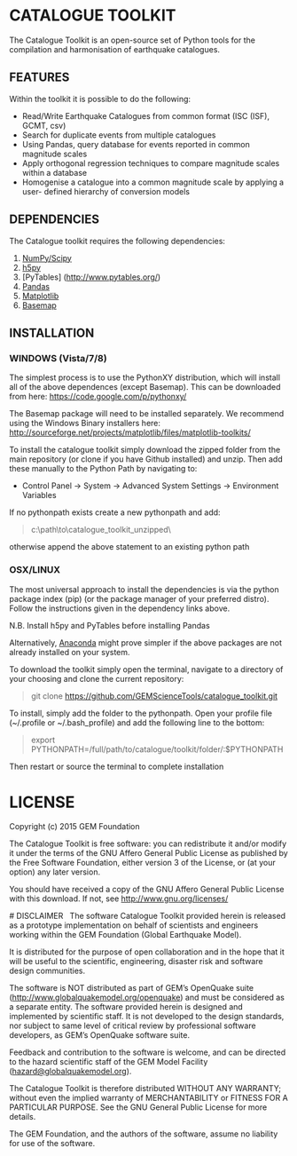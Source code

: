 # CATALOGUE TOOLKIT

The Catalogue Toolkit is an open-source set of Python tools for the compilation
and harmonisation of earthquake catalogues.

## FEATURES

Within the toolkit it is possible to do the following:

* Read/Write Earthquake Catalogues from common format (ISC (ISF), GCMT, csv)
* Search for duplicate events from multiple catalogues
* Using Pandas, query database for events reported in common magnitude scales
* Apply orthogonal regression techniques to compare magnitude scales within
  a database
* Homogenise a catalogue into a common magnitude scale by applying a user-
  defined hierarchy of conversion models

## DEPENDENCIES

The Catalogue toolkit requires the following dependencies:
1. [NumPy/Scipy](http://www.scipy.org/)
2. [h5py](http://www.h5py.org)
3. [PyTables] (http://www.pytables.org/)
4. [Pandas](http://pandas.pydata.org/)
5. [Matplotlib](http://matplotlib.org/)
6. [Basemap](http://matplotlib.org/basemap/)


## INSTALLATION

### WINDOWS (Vista/7/8)

The simplest process is to use the PythonXY distribution, which will
install all of the above dependences (except Basemap). This can be downloaded
from here: https://code.google.com/p/pythonxy/

The Basemap package will need to be installed separately. We recommend using
the Windows Binary installers here: http://sourceforge.net/projects/matplotlib/files/matplotlib-toolkits/

To install the catalogue toolkit simply download the zipped folder from
the main repository (or clone if you have Github installed) and unzip. 
Then add these manually to the Python Path by navigating to:

* Control Panel -> System -> Advanced System Settings -> Environment Variables

If no pythonpath exists create a new pythonpath and add:

> c:\path\to\catalogue_toolkit_unzipped\

otherwise append the above statement to an existing python path

### OSX/LINUX

The most universal approach to install the dependencies is via the python
package index (pip) (or the package manager of your preferred distro). Follow
the instructions given in the dependency links above.

N.B. Install h5py and PyTables before installing Pandas

Alternatively, [Anaconda](http://docs.continuum.io/anaconda/index) might prove
simpler if the above packages are not already installed on your system.

To download the toolkit simply open the terminal, navigate to a directory of
your choosing and clone the current repository:

> git clone https://github.com/GEMScienceTools/catalogue_toolkit.git

To install, simply add the folder to the pythonpath. Open your profile file
(~/.profile or ~/.bash_profile) and add the following line to the bottom:

> export PYTHONPATH=/full/path/to/catalogue/toolkit/folder/:$PYTHONPATH 

Then restart or source the terminal to complete installation


# LICENSE

Copyright (c) 2015 GEM Foundation

The Catalogue Toolkit is free software: you can redistribute 
it and/or modify it under the terms of the GNU Affero General Public 
License as published by the Free Software Foundation, either version 
3 of the License, or (at your option) any later version.

You should have received a copy of the GNU Affero General Public License
with this download. If not, see <http://www.gnu.org/licenses/>


# DISCLAIMER
 
The software Catalogue Toolkit provided herein 
is released as a prototype implementation on behalf of 
scientists and engineers working within the GEM Foundation (Global 
Earthquake Model). 

It is distributed for the purpose of open collaboration and in the 
hope that it will be useful to the scientific, engineering, disaster
risk and software design communities. 

The software is NOT distributed as part of GEM’s OpenQuake suite 
(http://www.globalquakemodel.org/openquake) and must be considered as a 
separate entity. The software provided herein is designed and implemented 
by scientific staff. It is not developed to the design standards, nor 
subject to same level of critical review by professional software 
developers, as GEM’s OpenQuake software suite.  

Feedback and contribution to the software is welcome, and can be 
directed to the hazard scientific staff of the GEM Model Facility 
(hazard@globalquakemodel.org). 

The Catalogue Toolkit is therefore distributed WITHOUT 
ANY WARRANTY; without even the implied warranty of MERCHANTABILITY or 
FITNESS FOR A PARTICULAR PURPOSE. See the GNU General Public License 
for more details.

The GEM Foundation, and the authors of the software, assume no 
liability for use of the software. 

